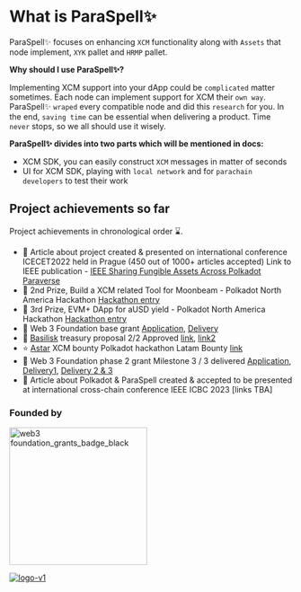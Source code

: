 # What is ParaSpell✨

ParaSpell✨ focuses on enhancing `XCM` functionality along with `Assets` that node implement, `XYK` pallet and `HRMP` pallet.

**Why should I use ParaSpell✨?**

Implementing XCM support into your dApp could be `complicated` matter sometimes. Each node can implement support for XCM their `own way`. ParaSpell✨ `wraped` every compatible node and did this `research` for you. In the end, `saving time` can be essential when delivering a product. Time `never` stops, so we all should use it wisely.

**ParaSpell✨ divides into two parts which will be mentioned in docs:**

- XCM SDK, you can easily construct `XCM` messages in matter of seconds 
- UI for XCM SDK, playing with `local network` and for `parachain developers` to test their work

## Project achievements so far
Project achievements in chronological order ⌛️.

- 📙 Article about project created & presented on international conference ICECET2022 held in Prague (450 out of 1000+ articles accepted) Link to IEEE publication - [IEEE Sharing Fungible Assets Across Polkadot Paraverse](https://ieeexplore.ieee.org/document/9872938/)
- 🥈 2nd Prize, Build a XCM related Tool for Moonbeam - Polkadot North America Hackathon [Hackathon entry](https://devpost.com/software/polkachange-cross-blockchain-transfer-tool)
- 🥉 3rd Prize, EVM+ DApp for aUSD yield - Polkadot North America Hackathon [Hackathon entry](https://devpost.com/software/polkachange-cross-blockchain-transfer-tool)
- 🎈 Web 3 Foundation base grant [Application](https://github.com/w3f/Grants-Program/pull/1118), [Delivery](https://github.com/w3f/Grant-Milestone-Delivery/pull/584)
- 🐍 [Basilisk](https://bsx.fi/) treasury proposal 2/2 Approved [link](https://basilisk.subsquare.io/treasury/proposal/2), [link2](https://basilisk.subsquare.io/treasury/proposal/4)
- ⭐️ [Astar](https://astar.network/) XCM bounty Polkadot hackathon Latam Bounty [link](https://github.com/AstarNetwork/AstarBounties/pull/17)
- 🔭 Web 3 Foundation phase 2 grant Milestone 3 / 3 delivered [Application](https://github.com/w3f/Grants-Program/pull/1245), [Delivery1](https://github.com/w3f/Grant-Milestone-Delivery/pull/670), [Delivery 2 & 3](https://github.com/w3f/Grant-Milestone-Delivery/pull/715)
- 📕  Article about Polkadot & ParaSpell created & accepted to be presented at international cross-chain conference IEEE ICBC 2023 [links TBA]

### Founded by

[<img width="245" alt="web3 foundation_grants_badge_black" src="https://user-images.githubusercontent.com/55763425/211145923-f7ee2a57-3e63-4b7d-9674-2da9db46b2ee.png">](https://github.com/w3f/Grants-Program/pull/1245)

[![logo-v1](https://user-images.githubusercontent.com/55763425/204865221-90d2b3cd-f2ac-48a2-a367-08722aa8e923.svg)](https://bsx.fi/)
